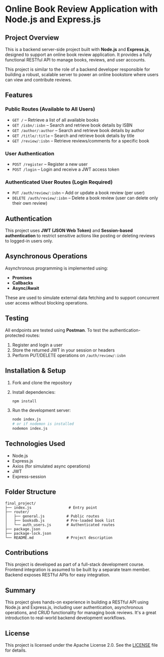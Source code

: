 # Online Book Review Application with Node.js and Express.js

## Project Overview

This is a backend server-side project built with **Node.js** and **Express.js**, designed to support an online book review application. It provides a fully functional RESTful API to manage books, reviews, and user accounts.

This project is similar to the role of a backend developer responsible for building a robust, scalable server to power an online bookstore where users can view and contribute reviews.



## Features

### Public Routes (Available to All Users)

* `GET /` – Retrieve a list of all available books
* `GET /isbn/:isbn` – Search and retrieve book details by ISBN
* `GET /author/:author` – Search and retrieve book details by author
* `GET /title/:title` – Search and retrieve book details by title
* `GET /review/:isbn` – Retrieve reviews/comments for a specific book

### User Authentication

* `POST /register` – Register a new user
* `POST /login` – Login and receive a JWT access token

### Authenticated User Routes (Login Required)

* `PUT /auth/review/:isbn` – Add or update a book review (per user)
* `DELETE /auth/review/:isbn` – Delete a book review (user can delete only their own review)



## Authentication

This project uses **JWT (JSON Web Token)** and **Session-based authentication** to restrict sensitive actions like posting or deleting reviews to logged-in users only.



## Asynchronous Operations

Asynchronous programming is implemented using:

* **Promises**
* **Callbacks**
* **Async/Await**

These are used to simulate external data fetching and to support concurrent user access without blocking operations.



## Testing

All endpoints are tested using **Postman**. To test the authentication-protected routes:

1. Register and login a user
2. Store the returned JWT in your session or headers
3. Perform PUT/DELETE operations on `/auth/review/:isbn`



## Installation & Setup

1. Fork and clone the repository
2. Install dependencies:

   ```bash
   npm install
   ```
3. Run the development server:

   ```bash
   node index.js
   # or if nodemon is installed
   nodemon index.js
   ```



## Technologies Used

* Node.js
* Express.js
* Axios (for simulated async operations)
* JWT
* Express-session



## Folder Structure

```
final_project/
├── index.js                 # Entry point
├── router/
│   ├── general.js          # Public routes
│   ├── booksdb.js          # Pre-loaded book list
│   └── auth_users.js       # Authenticated routes
├── package.json
├── package-lock.json
└── README.md               # Project description
```



## Contributions

This project is developed as part of a full-stack development course. Frontend integration is assumed to be built by a separate team member. Backend exposes RESTful APIs for easy integration.



## Summary

This project gives hands-on experience in building a RESTful API using Node.js and Express.js, including user authentication, asynchronous operations, and CRUD functionality for managing book reviews. It's a great introduction to real-world backend development workflows.



## License

This project is licensed under the Apache License 2.0. See the [LICENSE](https://www.apache.org/licenses/LICENSE-2.0) file for details.

